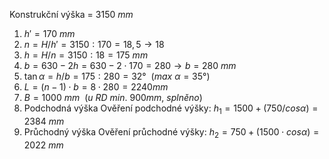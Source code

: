 Konstrukční výška = $3150\ mm$
1. $h' = 170\ mm$
2. $n=H/h'=3150:170=18,5 \rightarrow 18$
3. $h=H/n=3150:18=175\ mm$
4. $b=630-2h=630 - 2\cdot170=280 \rightarrow b=280\ mm$
5. $\tan{\alpha}=h/b=175:280=32°\ \ (max\ \alpha = 35°)$
6. $L = (n-1)\cdot b = 8\cdot 280 = 2240 mm$
7. $B = 1000\ mm\ \  (u\ RD\ min.\ 900mm,\ splněno)$
8. Podchodná výška
	Ověření podchodné výšky: $h_1=1500+(750/cos\alpha)=2384\ mm$
1. Průchodný výška 
	Ověření průchodné výšky: $h_2=750+(1500\cdot cos\alpha)=2022\ mm$
